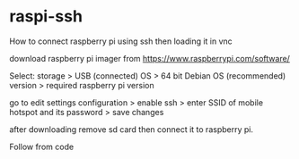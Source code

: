 # raspi-ssh
How to connect raspberry pi using ssh then loading it in vnc

download raspberry pi imager from https://www.raspberrypi.com/software/

Select:
  storage > USB (connected)
  OS      > 64 bit Debian OS (recommended)
  version > required raspberry pi version

go to edit settings configuration > enable ssh > enter SSID of mobile hotspot and its password > save changes

after downloading remove sd card then connect it to raspberry pi.

Follow from code
